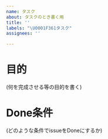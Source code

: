 ```yaml
---
name: タスク
about: タスクのとき書く用
title: ''
labels: "\U0001F361タスク"
assignees: ''

---
```


# 目的
(何を完成させる等の目的を書く)

# Done条件
(どのような条件でissueをDoneにするか)
